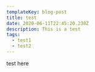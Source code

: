 ```yaml
---
templateKey: blog-post
title: test
date: 2020-06-11T22:45:20.230Z
description: This is a test
tags:
  - test1
  - test2
---
```

test here